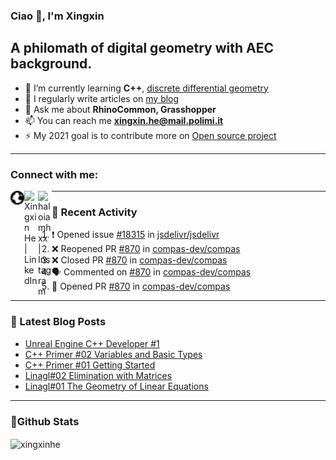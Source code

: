 ### Ciao 👋, I'm Xingxin

## A philomath of digital geometry with AEC background.

- 🌱 I’m currently learning **C++**, [discrete differential geometry][DDG]
- 📝 I regularly write articles on [my blog][my_blog]
- 💬 Ask me about **RhinoCommon, Grasshopper**
- 📫 You can reach me **xingxin.he@mail.polimi.it**
- ⚡ My 2021 goal is to contribute more on [Open source project][compas]



---


### Connect with me:

[<img align="left" alt="about" width="22px" src="https://raw.githubusercontent.com/iconic/open-iconic/master/svg/globe.svg" />][website]
[<img align="left" alt="Xingxin He | LinkedIn" width="22px" src="https://cdn.jsdelivr.net/npm/simple-icons@v5/icons/linkedin.svg" />][linkedin]
[<img align="left" alt="haloiamhxx | Instagram" width="22px" src="https://cdn.jsdelivr.net/npm/simple-icons@v3/icons/instagram.svg" />][instagram]



---

### :walking: Recent Activity
<!--START_SECTION:activity-->
1. ❗️ Opened issue [#18315](https://github.com/jsdelivr/jsdelivr/issues/18315) in [jsdelivr/jsdelivr](https://github.com/jsdelivr/jsdelivr)
2. ❌ Reopened PR [#870](https://github.com/compas-dev/compas/pull/870) in [compas-dev/compas](https://github.com/compas-dev/compas)
3. ❌ Closed PR [#870](https://github.com/compas-dev/compas/pull/870) in [compas-dev/compas](https://github.com/compas-dev/compas)
4. 🗣 Commented on [#870](https://github.com/compas-dev/compas/issues/870) in [compas-dev/compas](https://github.com/compas-dev/compas)
5. 💪 Opened PR [#870](https://github.com/compas-dev/compas/pull/870) in [compas-dev/compas](https://github.com/compas-dev/compas)
  <!--END_SECTION:activity-->



---

### 📕 Latest Blog Posts

<!-- BLOG-POST-LIST:START -->
- [Unreal Engine C++ Developer #1](https://www.xingxin.me/my-path-to-code/unreal-engine-c-developer-1)
- [C++ Primer #02 Variables and Basic Types](https://www.xingxin.me/my-path-to-code/cpp-primer-02-variables-and-basic-types)
- [C++ Primer #01 Getting Started](https://www.xingxin.me/my-path-to-code/cpp-primer)
- [Linagl#02 Elimination with Matrices](https://www.xingxin.me/my-path-to-code/linagl02-elimination-with-matrices)
- [Linagl#01 The Geometry of Linear Equations](https://www.xingxin.me/my-path-to-code/linagl-the-geometry-of-linear-equations)
<!-- BLOG-POST-LIST:END -->



---

### 🧮Github Stats

  <img align="center" src="https://github-readme-stats.vercel.app/api?username=xingxinhe&show_icons=true&locale=en&bg_color=712121&text_color=ffffff&title_color=000000&icon_color=452424" alt="xingxinhe" />


[website]: https://www.xingxin.me/about
[instagram]: https://instagram.com/haloiamhxx
[linkedin]: https://linkedin.com/in/xingxin-he
[my_blog]: https://www.xingxin.me/my-path-to-code
[compas]: https://github.com/XingxinHE/compas/tree/trimesh_rhino
[DDG]: https://github.com/XingxinHE/ComputationalGeometry
